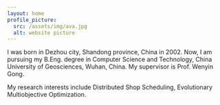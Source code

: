 ```yaml
---
layout: home
profile_picture:
  src: /assets/img/ava.jpg
  alt: website picture
---
```


<p>
I was born in Dezhou city, Shandong province, China in 2002. Now, I am pursuing my B.Eng. degree in Computer Science and Technology, China University of Geosciences, Wuhan, China. My supervisor is Prof. Wenyin Gong.
</p>

<p>
My research interests include Distributed Shop Scheduling, Evolutionary Multiobjective Optimization.
</p>